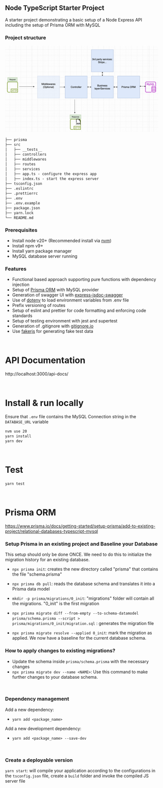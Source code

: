 ## Node TypeScript Starter Project

A starter project demonstrating a basic setup of a Node Express API including the setup of Prisma ORM with MySQL

### Project structure

![Screenshot](architecture.png)

```
├── prisma
├── src
│   ├── __tests__
│   ├── controllers
│   ├── middlewares
│   ├── routes
│   ├── services
│   ├── app.ts - configure the express app
│   ├── index.ts - start the express server
├── tsconfig.json
├── .eslintrc
├── .prettierrc
├── .env
├── .env.example
├── package.json
├── yarn.lock
└── README.md
```

### Prerequisites

- Install node v20+ (Recommended install via [nvm](https://github.com/nvm-sh/nvm))
- Install npm v9+
- Install yarn package manager
- MySQL database server running

### Features

- Functional based approach supporting pure functions with dependency injection
- Setup of [Prisma ORM](https://www.prisma.io/) with MySQL provider
- Generation of swagger UI with [express-jsdoc-swagger](https://brikev.github.io/express-jsdoc-swagger-docs/#/)
- Use of [dotenv](https://www.npmjs.com/package/dotenv) to load environment variables from .env file
- Prefix versioning of routes
- Setup of eslint and prettier for code formatting and enforcing code standards
- Setup of testing environment with jest and supertest
- Generation of .gitignore with [gitignore.io](https://www.toptal.com/developers/gitignore)
- Use [fakerjs](https://fakerjs.dev/) for generating fake test data

<br>

# API Documentation

http://localhost:3000/api-docs/

<br>

# Install & run locally

Ensure that `.env` file contains the MySQL Connection string in the `DATABASE_URL` variable

```
nvm use 20
yarn install
yarn dev
```

<br>

# Test

`yarn test`

<br>

# Prisma ORM

https://www.prisma.io/docs/getting-started/setup-prisma/add-to-existing-project/relational-databases-typescript-mysql

### Setup Prisma in an existing project and Baseline your Database

This setup should only be done ONCE. We need to do this to initialize the migration history for an existing database.

- `npx prisma init`: creates the new directory called "prisma" that contains the file "schema.prisma"

- `npx prisma db pull`: reads the database schema and translates it into a Prisma data model

- `mkdir -p prisma/migrations/0_init`: "migrations" folder will contain all the migrations. "0_init" is the first migration

- `npx prisma migrate diff --from-empty --to-schema-datamodel prisma/schema.prisma --script > prisma/migrations/0_init/migration.sql` : generates the migration file

- `npx prisma migrate resolve --applied 0_init`: mark the migration as applied. We now have a baseline for the current database schema.

### How to apply changes to existing migrations?

- Update the schema inside `prisma/schema.prisma` with the necessary changes
- `npx prisma migrate dev --name <NAME>`: Use this command to make further changes to your database schema.

<br>

### Dependency management

Add a new dependency:

- `yarn add <package_name>`

Add a new development dependency:

- `yarn add <package_name> --save-dev`

<br>

### Create a deployable version

`yarn start`: will compile your application according to the configurations in the `tsconfig.json` file, create a `build` folder and invoke the compiled JS server file
